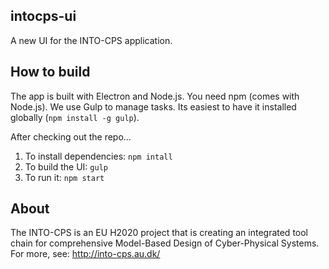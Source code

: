 intocps-ui
---
A new UI for the INTO-CPS application. 

How to build
---
The app is built with Electron and Node.js. You need
npm (comes with Node.js). We use Gulp to manage tasks. Its easiest to 
have it installed globally (`npm install -g gulp`).

After checking out the repo...

1. To install dependencies: `npm intall`
2. To build the UI: `gulp`
3. To run it: `npm start`

About
---
The INTO-CPS is an EU H2020 project that is creating an integrated tool chain
for comprehensive Model-Based Design of Cyber-Physical Systems.  For more, see:
http://into-cps.au.dk/

